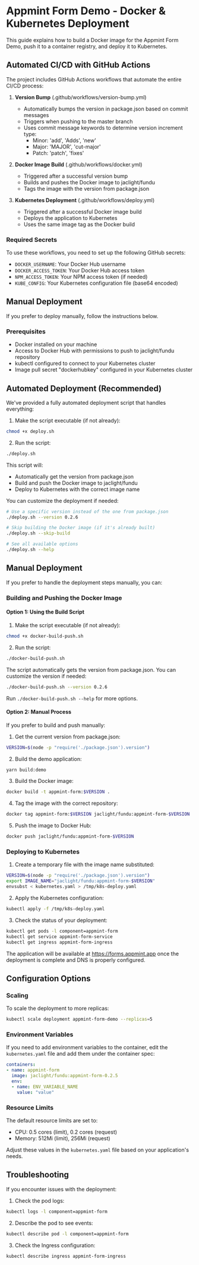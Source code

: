 # Appmint Form Demo - Docker & Kubernetes Deployment

This guide explains how to build a Docker image for the Appmint Form Demo, push it to a container registry, and deploy it to Kubernetes.

## Automated CI/CD with GitHub Actions

The project includes GitHub Actions workflows that automate the entire CI/CD process:

1. **Version Bump** (.github/workflows/version-bump.yml)
   - Automatically bumps the version in package.json based on commit messages
   - Triggers when pushing to the master branch
   - Uses commit message keywords to determine version increment type:
     - Minor: 'add', 'Adds', 'new'
     - Major: 'MAJOR', 'cut-major'
     - Patch: 'patch', 'fixes'

2. **Docker Image Build** (.github/workflows/docker.yml)
   - Triggered after a successful version bump
   - Builds and pushes the Docker image to jaclight/fundu
   - Tags the image with the version from package.json

3. **Kubernetes Deployment** (.github/workflows/deploy.yml)
   - Triggered after a successful Docker image build
   - Deploys the application to Kubernetes
   - Uses the same image tag as the Docker build

### Required Secrets

To use these workflows, you need to set up the following GitHub secrets:

- `DOCKER_USERNAME`: Your Docker Hub username
- `DOCKER_ACCESS_TOKEN`: Your Docker Hub access token
- `NPM_ACCESS_TOKEN`: Your NPM access token (if needed)
- `KUBE_CONFIG`: Your Kubernetes configuration file (base64 encoded)

## Manual Deployment

If you prefer to deploy manually, follow the instructions below.

### Prerequisites

- Docker installed on your machine
- Access to Docker Hub with permissions to push to jaclight/fundu repository
- kubectl configured to connect to your Kubernetes cluster
- Image pull secret "dockerhubkey" configured in your Kubernetes cluster

## Automated Deployment (Recommended)

We've provided a fully automated deployment script that handles everything:

1. Make the script executable (if not already):

```bash
chmod +x deploy.sh
```

2. Run the script:

```bash
./deploy.sh
```

This script will:

- Automatically get the version from package.json
- Build and push the Docker image to jaclight/fundu
- Deploy to Kubernetes with the correct image name

You can customize the deployment if needed:

```bash
# Use a specific version instead of the one from package.json
./deploy.sh --version 0.2.6

# Skip building the Docker image (if it's already built)
./deploy.sh --skip-build

# See all available options
./deploy.sh --help
```

## Manual Deployment

If you prefer to handle the deployment steps manually, you can:

### Building and Pushing the Docker Image

#### Option 1: Using the Build Script

1. Make the script executable (if not already):

```bash
chmod +x docker-build-push.sh
```

2. Run the script:

```bash
./docker-build-push.sh
```

The script automatically gets the version from package.json. You can customize the version if needed:

```bash
./docker-build-push.sh --version 0.2.6
```

Run `./docker-build-push.sh --help` for more options.

#### Option 2: Manual Process

If you prefer to build and push manually:

1. Get the current version from package.json:

```bash
VERSION=$(node -p "require('./package.json').version")
```

2. Build the demo application:

```bash
yarn build:demo
```

3. Build the Docker image:

```bash
docker build -t appmint-form:$VERSION .
```

4. Tag the image with the correct repository:

```bash
docker tag appmint-form:$VERSION jaclight/fundu:appmint-form-$VERSION
```

5. Push the image to Docker Hub:

```bash
docker push jaclight/fundu:appmint-form-$VERSION
```

### Deploying to Kubernetes

1. Create a temporary file with the image name substituted:

```bash
VERSION=$(node -p "require('./package.json').version")
export IMAGE_NAME="jaclight/fundu:appmint-form-$VERSION"
envsubst < kubernetes.yaml > /tmp/k8s-deploy.yaml
```

2. Apply the Kubernetes configuration:

```bash
kubectl apply -f /tmp/k8s-deploy.yaml
```

3. Check the status of your deployment:

```bash
kubectl get pods -l component=appmint-form
kubectl get service appmint-form-service
kubectl get ingress appmint-form-ingress
```

The application will be available at <https://forms.appmint.app> once the deployment is complete and DNS is properly configured.

## Configuration Options

### Scaling

To scale the deployment to more replicas:

```bash
kubectl scale deployment appmint-form-demo --replicas=5
```

### Environment Variables

If you need to add environment variables to the container, edit the `kubernetes.yaml` file and add them under the container spec:

```yaml
containers:
- name: appmint-form
  image: jaclight/fundu:appmint-form-0.2.5
  env:
  - name: ENV_VARIABLE_NAME
    value: "value"
```

### Resource Limits

The default resource limits are set to:

- CPU: 0.5 cores (limit), 0.2 cores (request)
- Memory: 512Mi (limit), 256Mi (request)

Adjust these values in the `kubernetes.yaml` file based on your application's needs.

## Troubleshooting

If you encounter issues with the deployment:

1. Check the pod logs:

```bash
kubectl logs -l component=appmint-form
```

2. Describe the pod to see events:

```bash
kubectl describe pod -l component=appmint-form
```

3. Check the Ingress configuration:

```bash
kubectl describe ingress appmint-form-ingress
```
